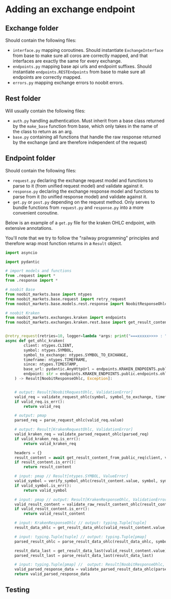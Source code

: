 # Adding an exchange endpoint


## Exchange folder

Should contain the following files:
- `interface.py` mapping coroutines. Should instantiate `ExchangeInterface` from base to make sure all coros are correctly mapped, and that interfaces are exactly the same for every exchange.
- `endpoints.py` mapping base api urls and endpoint suffixes. Should instantiate `endpoints.RESTEndpoints` from base to make sure all endpoints are correctly mapped.
- `errors.py` mapping exchange errors to noobit errors.

## Rest folder

Will usually contain the following files:
- `auth.py` handling authentication. Must inherit from a base class returned by the `make_base` function from base, which only takes in the name of the class to return as an arg.
- `base.py` containing all functions that handle the raw response returned by the exchange (and are therefore independent of the request)

## Endpoint folder

Should contain the following files:
- `request.py` declaring the exchange request model and functions to parse to it (from unified request model) and validate against it.
- `response.py` declaring the exchange response model and functions to parse from it (to unified response model) and validate against it.
- `get.py` or `post.py` depending on the request method. Only serves to bundle functions from `request.py` and `response.py` into a more convenient coroutine. 


Below is an example of a `get.py` file for the kraken OHLC endpoint, with extensive annotations. 

You'll note that we try to follow the "railway programming" principles and therefore wrap most function returns in a `Result` object.



```python
import asyncio

import pydantic

# import models and functions
from .request import *
from .response import *

# noobit Base
from noobit_markets.base import ntypes
from noobit_markets.base.request import retry_request                       
from noobit_markets.base.models.rest.response import NoobitResponseOhlc

# noobit Kraken
from noobit_markets.exchanges.kraken import endpoints
from noobit_markets.exchanges.kraken.rest.base import get_result_content_from_public_req


@retry_request(retries=10, logger=lambda *args: print("===xxxxx>>>> : ", *args))
async def get_ohlc_kraken(
        client: ntypes.CLIENT,
        symbol: ntypes.SYMBOL,
        symbol_to_exchange: ntypes.SYMBOL_TO_EXCHANGE,
        timeframe: ntypes.TIMEFRAME,
        since: ntypes.TIMESTAMP,
        base_url: pydantic.AnyHttpUrl = endpoints.KRAKEN_ENDPOINTS.public.url,
        endpoint: str = endpoints.KRAKEN_ENDPOINTS.public.endpoints.ohlc,
    ) -> Result[NoobitResponseOhlc, Exception]:


    # output: Result[NoobitRequestOhlc, ValidationError]
    valid_req = validate_request_ohlc(symbol, symbol_to_exchange, timeframe, since)
    if valid_req.is_err():
        return valid_req

    # output: pmap
    parsed_req = parse_request_ohlc(valid_req.value)

    # output: Result[KrakenRequestOhlc, ValidationError]
    valid_kraken_req = validate_parsed_request_ohlc(parsed_req)
    if valid_kraken_req.is_err():
        return valid_kraken_req

    headers = {}
    result_content = await get_result_content_from_public_req(client, valid_kraken_req.value, headers, base_url, endpoint)
    if result_content.is_err():
        return result_content

    # input: pmap // Result[ntypes.SYMBOL, ValueError]
    valid_symbol = verify_symbol_ohlc(result_content.value, symbol, symbol_to_exchange)
    if valid_symbol.is_err():
        return valid_symbol

    # input: pmap // output: Result[KrakenResponseOhlc, ValidationError]
    valid_result_content = validate_raw_result_content_ohlc(result_content.value, symbol, symbol_to_exchange)
    if valid_result_content.is_err():
        return valid_result_content

    # input: KrakenResponseOhlc // output: typing.Tuple[tuple]
    result_data_ohlc = get_result_data_ohlc(valid_result_content.value, symbol, symbol_to_exchange)

    # input: typing.Tuple[tuple] // output: typing.Tuple[pmap]
    parsed_result_ohlc = parse_result_data_ohlc(result_data_ohlc, symbol)

    result_data_last = get_result_data_last(valid_result_content.value)
    parsed_result_last = parse_result_data_last(result_data_last)

    # input: typing.Tuple[pmap] //  output: Result[NoobitResponseOhlc, ValidationError]
    valid_parsed_response_data = validate_parsed_result_data_ohlc(parsed_result_ohlc, result_content.value)
    return valid_parsed_response_data
```



## Testing